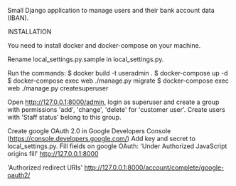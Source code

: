 Small Django application to manage users and their bank account data (IBAN).

INSTALLATION

You need to install docker and docker-compose on your machine.

Rename local_settings.py.sample in local_settings.py.

Run the commands:
$ docker build -t useradmin .
$ docker-compose up -d
$ docker-compose exec web ./manage.py migrate
$ docker-compose exec web ./manage.py createsuperuser

Open http://127.0.0.1:8000/admin, login as superuser and create a group with permissions 'add', 'change', 'delete' for 'customer user'. Create users with 'Staff status' belong to this group.

Create google OAuth 2.0 in Google Developers Console (https://console.developers.google.com/)
Add key and secret to local_settings.py.
Fill fields on google OAuth:
'Under Authorized JavaScript origins fill'
http://127.0.0.1:8000

'Authorized redirect URIs'
http://127.0.0.1:8000/account/complete/google-oauth2/
